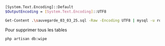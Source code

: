
```bash
[System.Text.Encoding]::Default
$OutputEncoding = [System.Text.Encoding]::UTF8

Get-Content .\sauvegarde_03_03_25.sql -Raw -Encoding UTF8 | mysql -u root -p solicode_lms
```

Pour supprimer tous les tables 

````
php artisan db:wipe
````